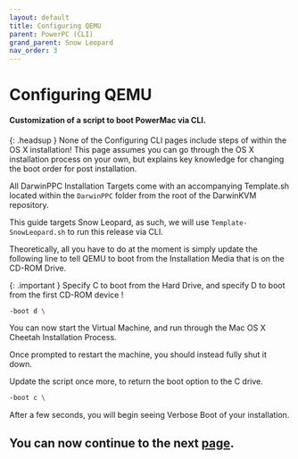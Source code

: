 ```yaml
---
layout: default
title: Configuring QEMU
parent: PowerPC (CLI)
grand_parent: Snow Leopard
nav_order: 3
---
```


# Configuring QEMU
#### Customization of a script to boot PowerMac via CLI.

{: .headsup }
None of the Configuring CLI pages include steps of within the OS X installation! This page assumes you can go through the OS X installation process on your own, but explains key knowledge for changing the boot order for post installation.

All DarwinPPC Installation Targets come with an accompanying Template.sh located within the ``DarwinPPC`` folder from the root of the DarwinKVM repository.

This guide targets Snow Leopard, as such, we will use ``Template-SnowLeopard.sh`` to run this release via CLI.

Theoretically, all you have to do at the moment is simply update the following line to tell QEMU to boot from the Installation Media that is on the CD-ROM Drive.

{: .important }
Specify C to boot from the Hard Drive, and specify D to boot from the first CD-ROM device !

```bash
-boot d \
```

You can now start the Virtual Machine, and run through the Mac OS X Cheetah Installation Process.

Once prompted to restart the machine, you should instead fully shut it down.

Update the script once more, to return the boot option to the C drive.

```bash
-boot c \
```

After a few seconds, you will begin seeing Verbose Boot of your installation.

## You can now continue to the next <a href="../03-Completion">page</a>.
